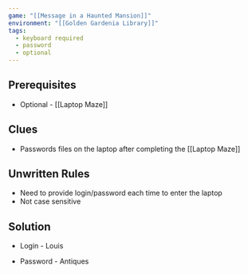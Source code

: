 ```yaml
---
game: "[[Message in a Haunted Mansion]]"
environment: "[[Golden Gardenia Library]]"
tags:
  - keyboard required
  - password
  - optional
---
```

## Prerequisites
* Optional - [[Laptop Maze]]
## Clues
* Passwords files on the laptop after completing the [[Laptop Maze]]
## Unwritten Rules
* Need to provide login/password each time to enter the laptop
* Not case sensitive
## Solution
* Login - Louis
- Password - Antiques
